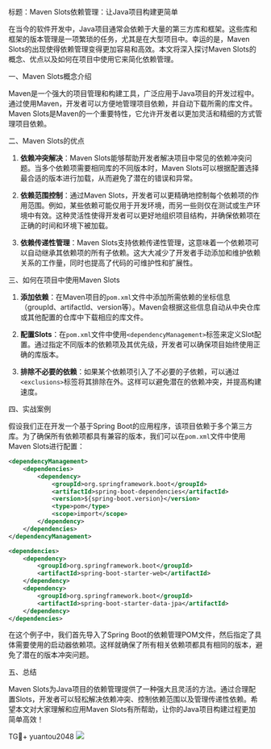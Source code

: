 标题：Maven Slots依赖管理：让Java项目构建更简单

在当今的软件开发中，Java项目通常会依赖于大量的第三方库和框架。这些库和框架的版本管理是一项繁琐的任务，尤其是在大型项目中。幸运的是，Maven Slots的出现使得依赖管理变得更加容易和高效。本文将深入探讨Maven Slots的概念、优点以及如何在项目中使用它来简化依赖管理。

一、Maven Slots概念介绍

Maven是一个强大的项目管理和构建工具，广泛应用于Java项目的开发过程中。通过使用Maven，开发者可以方便地管理项目依赖，并自动下载所需的库文件。Maven Slots是Maven的一个重要特性，它允许开发者以更加灵活和精细的方式管理项目依赖。

二、Maven Slots的优点

1. **依赖冲突解决**：Maven Slots能够帮助开发者解决项目中常见的依赖冲突问题。当多个依赖项需要相同库的不同版本时，Maven Slots可以根据配置选择最合适的版本进行加载，从而避免了潜在的错误和异常。

2. **依赖范围控制**：通过Maven Slots，开发者可以更精确地控制每个依赖项的作用范围。例如，某些依赖可能仅用于开发环境，而另一些则仅在测试或生产环境中有效。这种灵活性使得开发者可以更好地组织项目结构，并确保依赖项在正确的时间和环境下被加载。

3. **依赖传递性管理**：Maven Slots支持依赖传递性管理，这意味着一个依赖项可以自动继承其依赖项的所有子依赖。这大大减少了开发者手动添加和维护依赖关系的工作量，同时也提高了代码的可维护性和扩展性。

三、如何在项目中使用Maven Slots

1. **添加依赖**：在Maven项目的`pom.xml`文件中添加所需依赖的坐标信息（groupId、artifactId、version等）。Maven会根据这些信息自动从中央仓库或其他配置的仓库中下载相应的库文件。

2. **配置Slots**：在`pom.xml`文件中使用`<dependencyManagement>`标签来定义Slot配置。通过指定不同版本的依赖项及其优先级，开发者可以确保项目始终使用正确的库版本。

3. **排除不必要的依赖**：如果某个依赖项引入了不必要的子依赖，可以通过`<exclusions>`标签将其排除在外。这样可以避免潜在的依赖冲突，并提高构建速度。

四、实战案例

假设我们正在开发一个基于Spring Boot的应用程序，该项目依赖于多个第三方库。为了确保所有依赖项都具有兼容的版本，我们可以在`pom.xml`文件中使用Maven Slots进行配置：

```xml
<dependencyManagement>
    <dependencies>
        <dependency>
            <groupId>org.springframework.boot</groupId>
            <artifactId>spring-boot-dependencies</artifactId>
            <version>${spring-boot.version}</version>
            <type>pom</type>
            <scope>import</scope>
        </dependency>
    </dependencies>
</dependencyManagement>

<dependencies>
    <dependency>
        <groupId>org.springframework.boot</groupId>
        <artifactId>spring-boot-starter-web</artifactId>
    </dependency>
    <dependency>
        <groupId>org.springframework.boot</groupId>
        <artifactId>spring-boot-starter-data-jpa</artifactId>
    </dependency>
</dependencies>
```

在这个例子中，我们首先导入了Spring Boot的依赖管理POM文件，然后指定了具体需要使用的启动器依赖项。这样就确保了所有相关依赖项都具有相同的版本，避免了潜在的版本冲突问题。

五、总结

Maven Slots为Java项目的依赖管理提供了一种强大且灵活的方法。通过合理配置Slots，开发者可以轻松解决依赖冲突、控制依赖范围以及管理传递性依赖。希望本文对大家理解和应用Maven Slots有所帮助，让你的Java项目构建过程更加简单高效！

TG💪+ yuantou2048  ![](https://github.com/user-attachments/assets/cf57a8bb-a08e-43c1-ad82-039f33c64200)